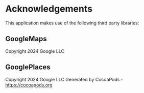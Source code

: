 # Acknowledgements
This application makes use of the following third party libraries:

## GoogleMaps

Copyright 2024 Google LLC

## GooglePlaces

Copyright 2024 Google LLC
Generated by CocoaPods - https://cocoapods.org
